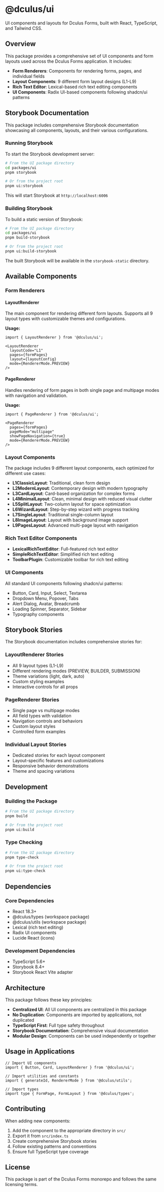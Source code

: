 # @dculus/ui

UI components and layouts for Dculus Forms, built with React, TypeScript, and Tailwind CSS.

## Overview

This package provides a comprehensive set of UI components and form layouts used across the Dculus Forms application. It includes:

- **Form Renderers**: Components for rendering forms, pages, and individual fields
- **Layout Components**: 9 different form layout designs (L1-L9)
- **Rich Text Editor**: Lexical-based rich text editing components
- **UI Components**: Radix UI-based components following shadcn/ui patterns

## Storybook Documentation

This package includes comprehensive Storybook documentation showcasing all components, layouts, and their various configurations.

### Running Storybook

To start the Storybook development server:

```bash
# From the UI package directory
cd packages/ui
pnpm storybook

# Or from the project root
pnpm ui:storybook
```

This will start Storybook at `http://localhost:6006`

### Building Storybook

To build a static version of Storybook:

```bash
# From the UI package directory
cd packages/ui
pnpm build-storybook

# Or from the project root
pnpm ui:build-storybook
```

The built Storybook will be available in the `storybook-static` directory.

## Available Components

### Form Renderers

#### LayoutRenderer
The main component for rendering different form layouts. Supports all 9 layout types with customizable themes and configurations.

**Usage:**
```tsx
import { LayoutRenderer } from '@dculus/ui';

<LayoutRenderer
  layoutCode="L1"
  pages={formPages}
  layout={layoutConfig}
  mode={RendererMode.PREVIEW}
/>
```

#### PageRenderer
Handles rendering of form pages in both single page and multipage modes with navigation and validation.

**Usage:**
```tsx
import { PageRenderer } from '@dculus/ui';

<PageRenderer
  pages={formPages}
  pageMode="multipage"
  showPageNavigation={true}
  mode={RendererMode.PREVIEW}
/>
```

### Layout Components

The package includes 9 different layout components, each optimized for different use cases:

- **L1ClassicLayout**: Traditional, clean form design
- **L2ModernLayout**: Contemporary design with modern typography
- **L3CardLayout**: Card-based organization for complex forms
- **L4MinimalLayout**: Clean, minimal design with reduced visual clutter
- **L5SplitLayout**: Two-column layout for space optimization
- **L6WizardLayout**: Step-by-step wizard with progress tracking
- **L7SingleLayout**: Traditional single-column layout
- **L8ImageLayout**: Layout with background image support
- **L9PagesLayout**: Advanced multi-page layout with navigation

### Rich Text Editor Components

- **LexicalRichTextEditor**: Full-featured rich text editor
- **SimpleRichTextEditor**: Simplified rich text editing
- **ToolbarPlugin**: Customizable toolbar for rich text editing

### UI Components

All standard UI components following shadcn/ui patterns:
- Button, Card, Input, Select, Textarea
- Dropdown Menu, Popover, Tabs
- Alert Dialog, Avatar, Breadcrumb
- Loading Spinner, Separator, Sidebar
- Typography components

## Storybook Stories

The Storybook documentation includes comprehensive stories for:

### LayoutRenderer Stories
- All 9 layout types (L1-L9)
- Different rendering modes (PREVIEW, BUILDER, SUBMISSION)
- Theme variations (light, dark, auto)
- Custom styling examples
- Interactive controls for all props

### PageRenderer Stories
- Single page vs multipage modes
- All field types with validation
- Navigation controls and behaviors
- Custom layout styles
- Controlled form examples

### Individual Layout Stories
- Dedicated stories for each layout component
- Layout-specific features and customizations
- Responsive behavior demonstrations
- Theme and spacing variations

## Development

### Building the Package

```bash
# From the UI package directory
pnpm build

# Or from the project root
pnpm ui:build
```

### Type Checking

```bash
# From the UI package directory
pnpm type-check

# Or from the project root
pnpm ui:type-check
```

## Dependencies

### Core Dependencies
- React 18.3+
- @dculus/types (workspace package)
- @dculus/utils (workspace package)
- Lexical (rich text editing)
- Radix UI components
- Lucide React (icons)

### Development Dependencies
- TypeScript 5.6+
- Storybook 8.4+
- Storybook React Vite adapter

## Architecture

This package follows these key principles:

- **Centralized UI**: All UI components are centralized in this package
- **No Duplication**: Components are imported by applications, not duplicated
- **TypeScript First**: Full type safety throughout
- **Storybook Documentation**: Comprehensive visual documentation
- **Modular Design**: Components can be used independently or together

## Usage in Applications

```tsx
// Import UI components
import { Button, Card, LayoutRenderer } from '@dculus/ui';

// Import utilities and constants
import { generateId, RendererMode } from '@dculus/utils';

// Import types
import type { FormPage, FormLayout } from '@dculus/types';
```

## Contributing

When adding new components:

1. Add the component to the appropriate directory in `src/`
2. Export it from `src/index.ts`
3. Create comprehensive Storybook stories
4. Follow existing patterns and conventions
5. Ensure full TypeScript type coverage

## License

This package is part of the Dculus Forms monorepo and follows the same licensing terms.